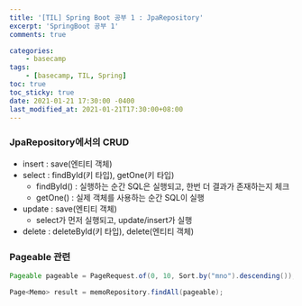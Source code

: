 ```yaml
---
title: '[TIL] Spring Boot 공부 1 : JpaRepository'
excerpt: 'SpringBoot 공부 1'
comments: true

categories:
    - basecamp
tags:
    - [basecamp, TIL, Spring]
toc: true
toc_sticky: true
date: 2021-01-21 17:30:00 -0400
last_modified_at: 2021-01-21T17:30:00+08:00
---
```


### JpaRepository에서의 CRUD

-   insert : save(엔티티 객체)
-   select : findById(키 타입), getOne(키 타입)
    -   findById() : 실행하는 순간 SQL은 실행되고, 한번 더 결과가 존재하는지 체크
    -   getOne() : 실제 객체를 사용하는 순간 SQL이 실행
-   update : save(엔티티 객체)
    -   select가 먼저 실행되고, update/insert가 실행
-   delete : deleteById(키 타입), delete(엔티티 객체)

### Pageable 관련

```java
Pageable pageable = PageRequest.of(0, 10, Sort.by("mno").descending());

Page<Memo> result = memoRepository.findAll(pageable);
```
